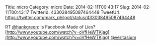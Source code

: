 Title: micro
Category: micro
Date: 2014-02-11T00:43:17
Slug: 2014-02-11T00:43:17
TwitterId: 433038495087464448
TweetUrl: https://twitter.com/mark_philpot/status/433038495087464448

RT [@hankgreen](https://twitter.com/hankgreen): Is Facebook Made of Lies? [http://www.youtube.com/watch?v=oVfHeWTKjag](http://www.youtube.com/watch?v=oVfHeWTKjag) [@veritasium](https://twitter.com/veritasium)